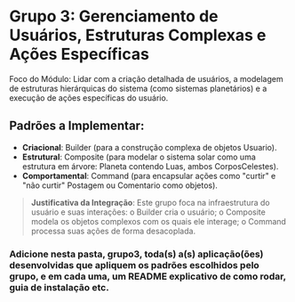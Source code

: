 # Grupo 3: Gerenciamento de Usuários, Estruturas Complexas e Ações Específicas

Foco do Módulo: Lidar com a criação detalhada de usuários, a modelagem de estruturas hierárquicas do sistema (como sistemas planetários) e a execução de ações específicas do usuário.

## Padrões a Implementar:

- **Criacional**: Builder (para a construção complexa de objetos Usuario).
- **Estrutural**: Composite (para modelar o sistema solar como uma estrutura em árvore: Planeta contendo Luas, ambos CorposCelestes).
- **Comportamental**: Command (para encapsular ações como "curtir" e "não curtir" Postagem ou Comentario como objetos).

> **Justificativa da Integração**: Este grupo foca na infraestrutura do usuário e suas interações: o Builder cria o usuário; o Composite modela os objetos complexos com os quais ele interage; o Command processa suas ações de forma desacoplada.

### Adicione nesta pasta, grupo3, toda(s) a(s) aplicação(ões) desenvolvidas que apliquem os padrões escolhidos pelo grupo, e em cada uma, um README explicativo de como rodar, guia de instalação etc.
